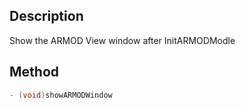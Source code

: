 ## Description
Show the ARMOD View window after InitARMODModle

## Method

```objectivec
- (void)showARMODWindow
```